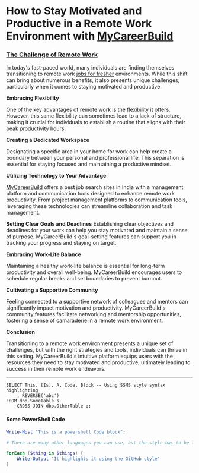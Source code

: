 # How to Stay Motivated and Productive in a Remote Work Environment with [MyCareerBuild]([url](https://mycareerbuild.com))

### **[The Challenge of Remote Work]([url](https://mycareerbuild.com/IN))**

In today's fast-paced world, many individuals are finding themselves transitioning to remote work [jobs for fresher]([url](https://mycareerbuild.com/MyJobs)) environments. While this shift can bring about numerous benefits, it also presents unique challenges, particularly when it comes to staying motivated and productive.


**Embracing Flexibility**

One of the key advantages of remote work is the flexibility it offers. However, this same flexibility can sometimes lead to a lack of structure, making it crucial for individuals to establish a routine that aligns with their peak productivity hours.


**Creating a Dedicated Workspace**

Designating a specific area in your home for work can help create a boundary between your personal and professional life. This separation is essential for staying focused and maintaining a productive mindset.


**Utilizing Technology to Your Advantage**

[MyCareerBuild]([url](https://mycareerbuild.com/)) offers a best job search sites in India with a management platform and communication tools designed to enhance remote work productivity. From project management platforms to communication tools, leveraging these technologies can streamline collaboration and task management.


**Setting Clear Goals and Deadlines**
Establishing clear objectives and deadlines for your work can help you stay motivated and maintain a sense of purpose. MyCareerBuild's goal-setting features can support you in tracking your progress and staying on target.


**Embracing Work-Life Balance**

Maintaining a healthy work-life balance is essential for long-term productivity and overall well-being. MyCareerBuild encourages users to schedule regular breaks and set boundaries to prevent burnout.


**Cultivating a Supportive Community**

Feeling connected to a supportive network of colleagues and mentors can significantly impact motivation and productivity. MyCareerBuild's community features facilitate networking and mentorship opportunities, fostering a sense of camaraderie in a remote work environment.


**Conclusion**

Transitioning to a remote work environment presents a unique set of challenges, but with the right strategies and tools, individuals can thrive in this setting. MyCareerBuild's intuitive platform equips users with the resources they need to stay motivated and productive, ultimately leading to success in their remote work endeavors.


---

```tsql
SELECT This, [Is], A, Code, Block -- Using SSMS style syntax highlighting
    , REVERSE('abc')
FROM dbo.SomeTable s
    CROSS JOIN dbo.OtherTable o;
```

#### Some PowerShell Code

```powershell
Write-Host "This is a powershell Code block";

# There are many other languages you can use, but the style has to be loaded first

ForEach ($thing in $things) {
    Write-Output "It highlights it using the GitHub style"
}
```
